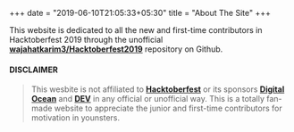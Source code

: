 +++
date = "2019-06-10T21:05:33+05:30"
title = "About The Site"
+++

This website is dedicated to all the new and first-time contributors in Hacktoberfest 2019 through the unofficial [**wajahatkarim3/Hacktoberfest2019**](https://github.com/wajahatkarim3/Hacktoberfest2019) repository on Github.

#### DISCLAIMER
> This wesbite is not affiliated to [**Hacktoberfest**](https://hacktoberfest.digitalocean.com/) or its sponsors [**Digital Ocean**](https://digitalocean.com/) and [**DEV**](http://dev.to) in any official or unofficial way. This is a totally fan-made website to appreciate the junior and first-time contributors for motivation in younsters.
